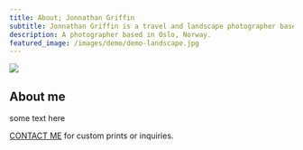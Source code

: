 ```yaml
---
title: About; Jonnathan Griffin
subtitle: Jonnathan Griffin is a travel and landscape photographer based in Oslo, Norway.
description: A photographer based in Oslo, Norway.
featured_image: /images/demo/demo-landscape.jpg
---
```


![](/images/demo/demo-landscape.jpg)

## About me

some text here

<a href="https://www.jonnygrifff.no/contact" class="button button--medium">CONTACT ME</a> for custom prints or inquiries.
